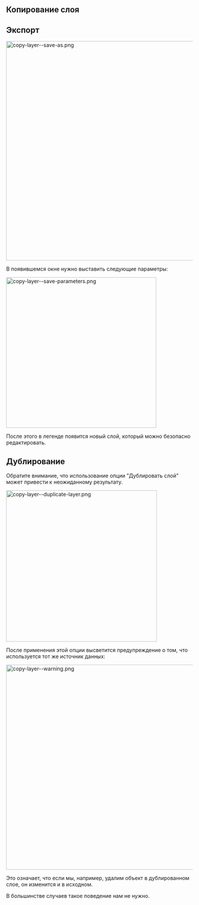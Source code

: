 ## Копирование слоя

## Экспорт

<img title="" src="file:///D:/YandexDisk/Проекты/ihnm/ihnm/oeuvres/nre-manual/other/copy-layer/copy-layer--save-as.png" alt="copy-layer--save-as.png" data-align="center" width="590">

В появившемся окне нужно выставить следующие параметры:

<img title="" src="file:///D:/YandexDisk/Проекты/ihnm/ihnm/oeuvres/nre-manual/other/copy-layer/copy-layer--save-parameters.png" alt="copy-layer--save-parameters.png" data-align="center" width="405">

После этого в легенде появится новый слой, который можно безопасно редактировать.

## Дублирование

Обратите внимание, что использование опции "Дублировать слой" может привести к неожиданному результату.

<img title="" src="file:///D:/YandexDisk/Проекты/ihnm/ihnm/oeuvres/nre-manual/other/copy-layer/copy-layer--duplicate-layer.png" alt="copy-layer--duplicate-layer.png" data-align="center" width="407">

После применения этой опции высветится предупреждение о том, что используется тот же источник данных:

<img title="" src="file:///D:/YandexDisk/Проекты/ihnm/ihnm/oeuvres/nre-manual/other/copy-layer/copy-layer--warning.png" alt="copy-layer--warning.png" data-align="center" width="551">

Это означает, что если мы, например, удалим объект в дублированном слое, он изменится и в исходном.

В большинстве случаев такое поведение нам не нужно.
